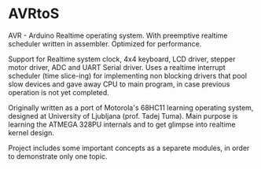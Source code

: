 # AVRtoS

AVR - Arduino Realtime operating system. With preemptive realtime scheduler written in assembler. Optimized for performance.

Support for Realtime system clock,  4x4 keyboard, LCD driver, stepper motor driver, ADC and UART Serial driver. Uses a realtime interrupt scheduler (time slice-ing) for implementing non blocking drivers that pool slow devices and gave away CPU to main program, in case previous operation is not yet completed. 

Originally written as a port of Motorola's 68HC11 learning operating system, designed at University of Ljubljana (prof. Tadej Tuma).
Main purpose is learning the ATMEGA 328PU internals and to get glimpse into realtime kernel design.

Project includes some important concepts as a separete modules, in order to demonstrate only one topic.
